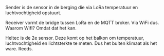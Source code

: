 Sender is de sensor in de berging die via LoRa temperatuur en luchtvochtigheid opstuurt.

Receiver vormt de bridge tussen LoRa en de MQTT broker. Via WiFi dus. Waarom WifI? Omdat dat het kan.

Heltec is de 2e sensor. Deze komt op het balkon om temperatuur, luchtvochtigheid en lichtsterkte te meten. Dus het buiten klimaat als het ware. Reeds.

